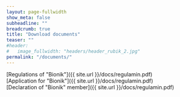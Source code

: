 ```yaml
---
layout: page-fullwidth
show_meta: false
subheadline: ""
breadcrumb: true
title: "Download documents"
teaser: ""
#header:
#   image_fullwidth: "headers/header_rubik_2.jpg"
permalink: "/documents/"
---
```

<!--<ul>
  {% for post in site.categories.documents %}
    <li>
      <a href="{{ post.url }}">{{ post.title }}</a>
    </li>
  {% endfor %}
</ul> -->

[Regulations of "Bionik"]({{ site.url }}/docs/regulamin.pdf)<br>
[Application for "Bionik"]({{ site.url }}/docs/regulamin.pdf)<br>
[Declaration of "Bionik" member]({{ site.url }}/docs/regulamin.pdf)<br>
